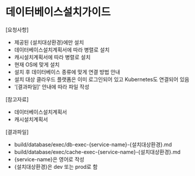 # 데이터베이스설치가이드 

[요청사항]  
- 제공된 {설치대상환경}에만 설치 
- 데이터베이스설치계획서에 따라 병렬로 설치 
- 캐시설치계획서에 따라 병렬로 설치 
- 현재 OS에 맞게 설치
- 설치 후 데이터베이스 종류에 맞게 연결 방법 안내
- 설치 대상 클라우드 플랫폼은 이미 로그인되어 있고 Kubernetes도 연결되어 있음  
- '[결과파일]' 안내에 따라 파일 작성 

[참고자료]
- 데이터베이스설치계획서
- 캐시설치계획서

[결과파일]
- build/database/exec/db-exec-{service-name}-{설치대상환경}.md
- build/database/exec/cache-exec-{service-name}-{설치대상환경}.md
- {service-name}은 영어로 작성  
- {설치대상환경}은 dev 또는 prod로 함